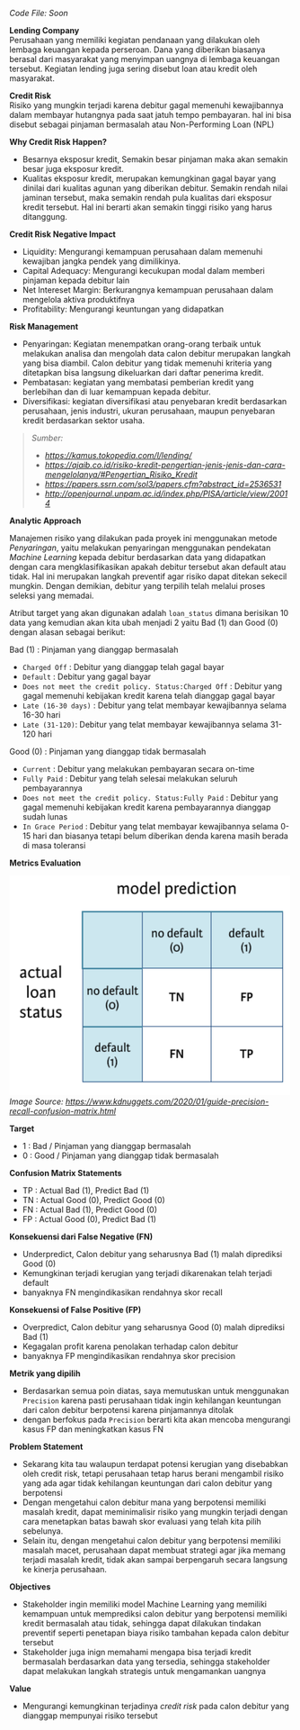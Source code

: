 *Code File: Soon*

**Lending Company**  
Perusahaan yang memiliki kegiatan pendanaan yang dilakukan oleh lembaga keuangan kepada perseroan. Dana yang diberikan biasanya berasal dari masyarakat yang menyimpan uangnya di lembaga keuangan tersebut. Kegiatan lending juga sering disebut loan atau kredit oleh masyarakat.

**Credit Risk**  
Risiko yang mungkin terjadi karena debitur gagal memenuhi kewajibannya dalam membayar hutangnya pada saat jatuh tempo pembayaran. hal ini bisa disebut sebagai pinjaman bermasalah atau Non-Performing Loan (NPL)

**Why Credit Risk Happen?**
* Besarnya eksposur kredit, Semakin besar pinjaman maka akan semakin besar juga eksposur kredit.
* Kualitas eksposur kredit, merupakan kemungkinan gagal bayar yang dinilai dari kualitas agunan yang diberikan debitur. Semakin rendah nilai jaminan tersebut, maka semakin rendah pula kualitas dari eksposur kredit tersebut. Hal ini berarti akan semakin tinggi risiko yang harus ditanggung.

**Credit Risk Negative Impact**
* Liquidity: Mengurangi kemampuan perusahaan dalam memenuhi kewajiban jangka pendek yang dimilikinya.
* Capital Adequacy: Mengurangi kecukupan modal dalam memberi pinjaman kepada debitur lain
* Net Intereset Margin: Berkurangnya kemampuan perusahaan dalam mengelola aktiva produktifnya
* Profitability: Mengurangi keuntungan yang didapatkan

**Risk Management**
* Penyaringan: Kegiatan menempatkan orang-orang terbaik untuk melakukan analisa dan mengolah data calon debitur merupakan langkah yang bisa diambil. Calon debitur yang tidak memenuhi kriteria yang ditetapkan bisa langsung dikeluarkan dari daftar penerima kredit.
* Pembatasan: kegiatan yang membatasi pemberian kredit yang berlebihan dan di luar kemampuan kepada debitur.
* Diversifikasi: kegiatan diversifikasi atau penyebaran kredit berdasarkan perusahaan, jenis industri, ukuran perusahaan, maupun penyebaran kredit berdasarkan sektor usaha.

>*Sumber:*  
>* *https://kamus.tokopedia.com/l/lending/*  
>* *https://ajaib.co.id/risiko-kredit-pengertian-jenis-jenis-dan-cara-mengelolanya/#Pengertian_Risiko_Kredit*
>* *https://papers.ssrn.com/sol3/papers.cfm?abstract_id=2536531*
>* *http://openjournal.unpam.ac.id/index.php/PISA/article/view/20014*

**Analytic Approach**

Manajemen risiko yang dilakukan pada proyek ini menggunakan metode *Penyaringan*, yaitu melakukan penyaringan menggunakan pendekatan *Machine Learning* kepada debitur berdasarkan data yang didapatkan dengan cara mengklasifikasikan apakah debitur tersebut akan default atau tidak. Hal ini merupakan langkah preventif agar risiko dapat ditekan sekecil mungkin. Dengan demikian, debitur yang terpilih telah melalui proses seleksi yang memadai.

Atribut target yang akan digunakan adalah `loan_status` dimana berisikan 10 data yang kemudian akan kita ubah menjadi 2 yaitu Bad (1) dan Good (0) dengan alasan sebagai berikut:

Bad (1) : Pinjaman yang dianggap bermasalah
* `Charged Off` : Debitur yang dianggap telah gagal bayar
* `Default` : Debitur yang gagal bayar
* `Does not meet the credit policy. Status:Charged Off` : Debitur yang gagal memenuhi kebijakan kredit karena telah dianggap gagal bayar
* `Late (16-30 days)` : Debitur yang telat membayar kewajibannya selama 16-30 hari
* `Late (31-120)`: Debitur yang telat membayar kewajibannya selama 31-120 hari

Good (0) : Pinjaman yang dianggap tidak bermasalah
* `Current` : Debitur yang melakukan pembayaran secara on-time
* `Fully Paid` : Debitur yang telah selesai melakukan seluruh pembayarannya
* `Does not meet the credit policy. Status:Fully Paid` : Debitur yang gagal memenuhi kebijakan kredit karena pembayarannya dianggap sudah lunas
* `In Grace Period` : Debitur yang telat membayar kewajibannya selama 0-15 hari dan biasanya tetapi belum diberikan denda karena masih berada di masa toleransi

**Metrics Evaluation**

![confusion-matrix](./assets/confusion-matrix.png)  
*Image Source: https://www.kdnuggets.com/2020/01/guide-precision-recall-confusion-matrix.html*

**Target**
* 1 : Bad / Pinjaman yang dianggap bermasalah
* 0 : Good / Pinjaman yang dianggap tidak bermasalah

**Confusion Matrix Statements**
* TP : Actual Bad (1), Predict Bad (1)
* TN : Actual Good (0), Predict Good (0)
* FN : Actual Bad (1), Predict Good (0)
* FP : Actual Good (0), Predict Bad (1)

**Konsekuensi dari False Negative (FN)**
* Underpredict, Calon debitur yang seharusnya Bad (1) malah diprediksi Good (0)
* Kemungkinan terjadi kerugian yang terjadi dikarenakan telah terjadi default
* banyaknya FN mengindikasikan rendahnya skor recall

**Konsekuensi of False Positive (FP)**
* Overpredict, Calon debitur yang seharusnya Good (0) malah diprediksi Bad (1)
* Kegagalan profit karena penolakan terhadap calon debitur
* banyaknya FP mengindikasikan rendahnya skor precision

**Metrik yang dipilih**
* Berdasarkan semua poin diatas, saya memutuskan untuk menggunakan `Precision` karena pasti perusahaan tidak ingin kehilangan keuntungan dari calon debitur berpotensi karena pinjamannya ditolak
* dengan berfokus pada `Precision` berarti kita akan mencoba mengurangi kasus FP dan meningkatkan kasus FN

**Problem Statement**

* Sekarang kita tau walaupun terdapat potensi kerugian yang disebabkan oleh credit risk, tetapi perusahaan tetap harus berani mengambil risiko yang ada agar tidak kehilangan keuntungan dari calon debitur yang berpotensi
* Dengan mengetahui calon debitur mana yang berpotensi memiliki masalah kredit, dapat meminimalisir risiko yang mungkin terjadi dengan cara menetapkan batas bawah skor evaluasi yang telah kita pilih sebelunya.
* Selain itu, dengan mengetahui calon debitur yang berpotensi memiliki masalah macet, perusahaan dapat membuat strategi agar jika memang terjadi masalah kredit, tidak akan sampai berpengaruh secara langsung ke kinerja perusahaan.

**Objectives**
* Stakeholder ingin memiliki model Machine Learning yang memiliki kemampuan untuk memprediksi calon debitur yang berpotensi memiliki kredit bermasalah atau tidak, sehingga dapat dilakukan tindakan preventif seperti penetapan biaya risiko tambahan kepada calon debitur tersebut
* Stakeholder juga inign memahami mengapa bisa terjadi kredit bermasalah berdasarkan data yang tersedia, sehingga stakeholder dapat melakukan langkah strategis untuk mengamankan uangnya

**Value**
* Mengurangi kemungkinan terjadinya *credit risk* pada calon debitur yang dianggap mempunyai risiko tersebut
